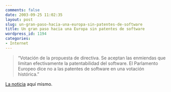 ```yaml
---
comments: false
date: 2003-09-25 11:02:35
layout: post
slug: un-gran-paso-hacia-una-europa-sin-patentes-de-software
title: Un gran paso hacia una Europa sin patentes de software
wordpress_id: 1194
categories:
- Internet
---
```


> 

> 
> “Votación de la propuesta de directiva. Se aceptan las enmiendas que limitan efectivamente la patentabilidad del software. El Parlamento Europeo dice no a las patentes de software en una votación histórica.”
> 
> 






[La noticia](http://proinnova.hispalinux.es/notas-prensa/nota-028.html) aquí mismo.




 
